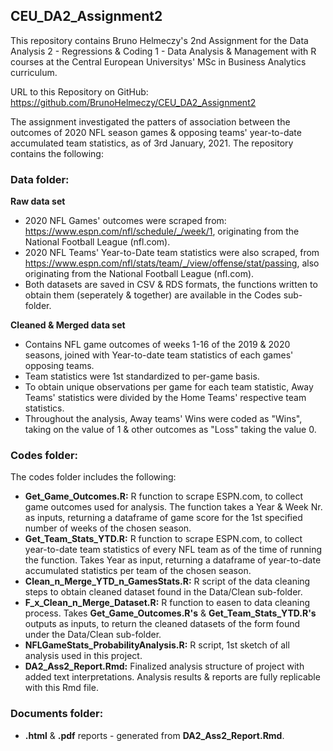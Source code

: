 ## CEU_DA2_Assignment2

This repository contains Bruno Helmeczy's 2nd Assignment for the Data Analysis 2 - Regressions & Coding 1 - Data Analysis & Management with R courses at the Central European Universitys' MSc in Business Analytics curriculum. 

URL to this Repository on GitHub: https://github.com/BrunoHelmeczy/CEU_DA2_Assignment2

The assignment investigated the patters of association between the outcomes of 2020 NFL season games & opposing teams' year-to-date accumulated team statistics, as of 3rd January, 2021. The repository contains the following:

### Data folder: 
**Raw data set** 
- 2020 NFL Games' outcomes were scraped from: https://www.espn.com/nfl/schedule/_/week/1, originating from the National Football League (nfl.com).  
- 2020 NFL Teams' Year-to-Date team statistics were also scraped, from https://www.espn.com/nfl/stats/team/_/view/offense/stat/passing, also originating from the National Football League (nfl.com).
- Both datasets are saved in CSV & RDS formats, the functions written to obtain them (seperately & together) are available in the Codes sub-folder.

**Cleaned & Merged data set** 
- Contains NFL game outcomes of weeks 1-16 of the 2019 & 2020 seasons, joined with Year-to-date team statistics of each games' opposing teams.
- Team statistics were 1st standardized to per-game basis. 
- To obtain unique observations per game for each team statistic, Away Teams' statistics were divided by the Home Teams' respective team statistics. 
- Throughout the analysis, Away teams' Wins were coded as "Wins", taking on the value of 1 & other outcomes as "Loss" taking the value 0. 

### Codes folder:
The codes folder includes the following:
- **Get_Game_Outcomes.R:** R function to scrape ESPN.com, to collect game outcomes used for analysis. The function takes a Year & Week Nr. as inputs, returning a dataframe of game score for the 1st specified number of weeks of the chosen season.
- **Get_Team_Stats_YTD.R:** R function to scrape ESPN.com, to collect year-to-date team statistics of every NFL team as of the time of running the function. Takes Year as input,  returning a dataframe of year-to-date accumulated statistics per team of the chosen season.
- **Clean_n_Merge_YTD_n_GamesStats.R:** R script of the data cleaning steps to obtain cleaned dataset found in the Data/Clean sub-folder.
- **F_x_Clean_n_Merge_Dataset.R:** R function to easen to data cleaning process. Takes **Get_Game_Outcomes.R's** & **Get_Team_Stats_YTD.R's** outputs as inputs, to return the cleaned datasets of the form found under the Data/Clean sub-folder.
- **NFLGameStats_ProbabilityAnalysis.R:** R script, 1st sketch of all analysis used in this project.
- **DA2_Ass2_Report.Rmd:** Finalized analysis structure of project with added text interpretations. Analysis results & reports are fully replicable with this Rmd file.

### Documents folder: 
- **.html** & **.pdf** reports - generated from **DA2_Ass2_Report.Rmd**.


